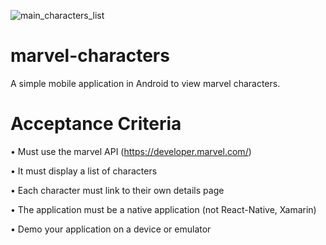 ![main_characters_list](https://user-images.githubusercontent.com/61676020/191875500-356a97f5-ab00-4095-85f4-579ffc14320f.png)
# marvel-characters
A simple mobile application in Android to view marvel characters.
# Acceptance Criteria
• Must use the marvel API (https://developer.marvel.com/)

• It must display a list of characters

• Each character must link to their own details page

• The application must be a native application (not React-Native, Xamarin)

• Demo your application on a device or emulator
